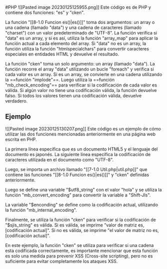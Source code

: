 #PHP 
![[Pasted image 20230125125955.png]]
Este código es de PHP y contiene dos funciones: "es" y "cken".

La función "[[8-1.0 Funcion es()|es()]]" toma dos argumentos: un array o una cadena (llamado "data") y una cadena de caracteres (llamado "charset") con un valor predeterminado de "UTF-8". La función verifica si "data" es un array, y si es así, utiliza la función "array_map" para aplicar la función actual a cada elemento del array. Si "data" no es un array, la función utiliza la función "htmlspecialchars" para convertir caracteres especiales en entidades HTML y devuelve el resultado.

La función "cken" toma un solo argumento: un array (llamado "data"). La función recorre el array "data" utilizando un bucle "foreach" y verifica si cada valor es un array. Si es un array, se convierte en una cadena utilizando la ==función "implode"==. Luego utiliza la ==función "mb_check_encoding"== para verificar si la codificación de cada valor es válida. Si algún valor no tiene una codificación válida, la función devuelve falso. Si todos los valores tienen una codificación válida, devuelve verdadero.

## Ejemplo
![[Pasted image 20230125130207.png]]
Este código es un ejemplo de cómo utilizar las dos funciones mencionadas anteriormente en una página web escrita en PHP.

La primera línea especifica que es un documento HTML5 y el lenguaje del documento es japonés. La siguiente línea especifica la codificación de caracteres utilizada en el documento como "UTF-8".

Luego, se importa un archivo llamado "[[7-1.0 Util.php|util.php]]" que contiene las funciones "[[8-1.0 Funcion es()|es()]]" y "cken" definidas anteriormente.

Luego se define una variable "$utf8_string" con el valor "hola" y se utiliza la función "mb_convert_encoding" para convertir la variable a "Shift-JIs".

La variable "$enconding" se define como la codificación actual, utilizando la función "mb_internal_encoding".

Finalmente, se utiliza la función "cken" para verificar si la codificación de "$sjis_string" es válida. Si es válida, se imprime "valor de matriz es, [codificación actual]". Si no es válida, se imprime "el valor de matriz no es, [codificación actual]".

En este ejemplo, la función "cken" se utiliza para verificar si una cadena esta codificada correctamente, es importante mencionar que esta función es solo una medida para prevenir XSS (Cross-site scripting), pero no es suficiente para evitar completamente los ataques XSS.